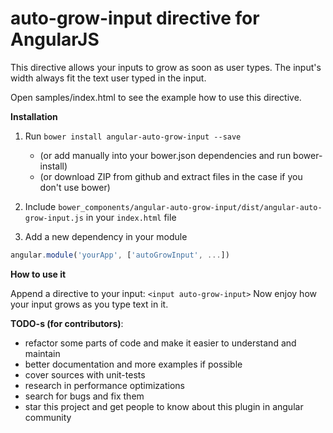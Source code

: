 auto-grow-input directive for AngularJS
========================

This directive allows your inputs to grow as soon as user types.
The input's width always fit the text user typed in the input.

Open samples/index.html to see the example how to use this directive.

**Installation**

1. Run `bower install angular-auto-grow-input --save`

    * (or add manually into your bower.json dependencies and run bower-install)
    * (or download ZIP from github and extract files in the case if you don't use bower)
    
2. Include `bower_components/angular-auto-grow-input/dist/angular-auto-grow-input.js` in your `index.html` file

3. Add a new dependency in your module
```javascript
angular.module('yourApp', ['autoGrowInput', ...])
```

**How to use it**

Append a directive to your input: `<input auto-grow-input>`
Now enjoy how your input grows as you type text in it.

**TODO-s (for contributors)**:

 * refactor some parts of code and make it easier to understand and maintain
 * better documentation and more examples if possible
 * cover sources with unit-tests
 * research in performance optimizations
 * search for bugs and fix them
 * star this project and get people to know about this plugin in angular community
